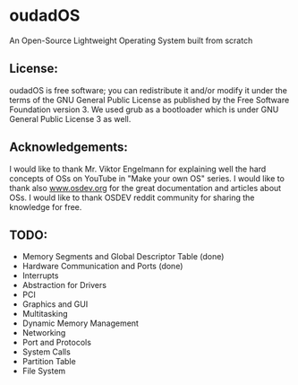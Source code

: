 # oudadOS
An Open-Source Lightweight Operating System built from scratch

## License: 
oudadOS is free software; you can redistribute it and/or modify it under the terms of the GNU General Public License as published by the Free Software Foundation version 3. We used grub as a bootloader which is under GNU General Public License 3 as well.

## Acknowledgements: 
I would like to thank Mr. Viktor Engelmann for explaining well the hard concepts of OSs on YouTube in "Make your own OS" series. I would like to thank also www.osdev.org for the great documentation and articles about OSs. I would like to thank OSDEV reddit community for sharing the knowledge for free.

## TODO:
- Memory Segments and Global Descriptor Table (done)
- Hardware Communication and Ports (done)
- Interrupts 
- Abstraction for Drivers
- PCI
- Graphics and GUI
- Multitasking
- Dynamic Memory Management
- Networking
- Port and Protocols
- System Calls
- Partition Table
- File System
